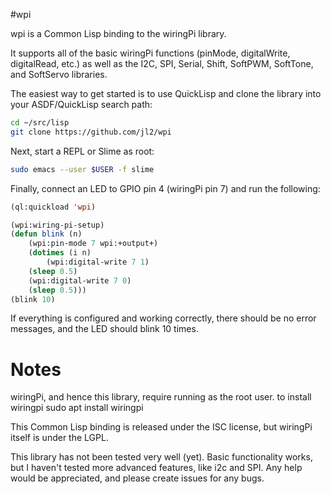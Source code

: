 #wpi

wpi is a Common Lisp binding to the wiringPi library.

It supports all of the basic wiringPi functions (pinMode, digitalWrite, digitalRead, etc.) as well as the I2C, SPI, Serial, Shift, SoftPWM, SoftTone, and SoftServo libraries.


The easiest way to get started is to use QuickLisp and clone the library into your ASDF/QuickLisp search path:

```bash
cd ~/src/lisp
git clone https://github.com/jl2/wpi
```

Next, start a REPL or Slime as root:

```bash
sudo emacs --user $USER -f slime
```

Finally, connect an LED to GPIO pin 4 (wiringPi pin 7) and run the following:

```commonlisp
(ql:quickload 'wpi)

(wpi:wiring-pi-setup)
(defun blink (n)
    (wpi:pin-mode 7 wpi:+output+)
    (dotimes (i n)
        (wpi:digital-write 7 1)
	(sleep 0.5)
	(wpi:digital-write 7 0)
	(sleep 0.5)))
(blink 10)
```

If everything is configured and working correctly, there should be no error messages, and the LED should blink 10 times.

# Notes
wiringPi, and hence this library, require running as the root user.
to install wiringpi sudo apt install wiringpi

This Common Lisp binding is released under the ISC license, but wiringPi itself is under the LGPL.

This library has not been tested very well (yet).  Basic functionality works, but I haven't tested more advanced features, like i2c and SPI.  Any help would be appreciated, and please create issues for any bugs.


